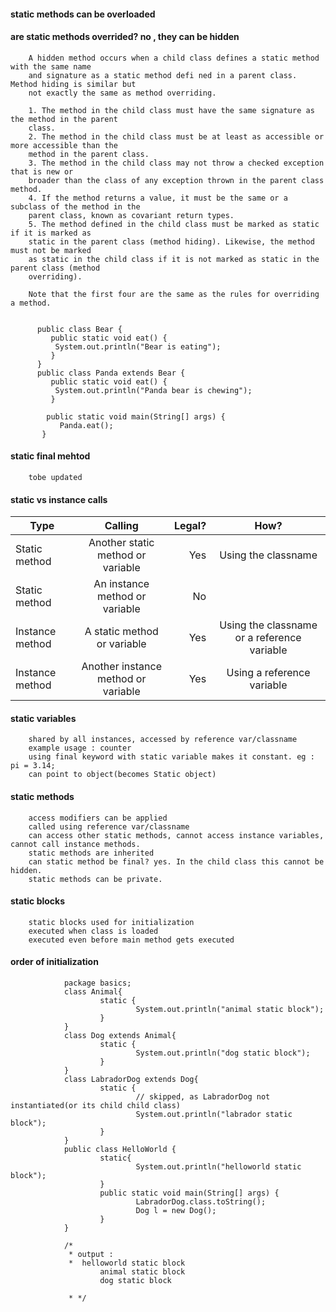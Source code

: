 

#### static methods can be overloaded

#### are static methods overrided? no , they can be hidden

        A hidden method occurs when a child class defines a static method with the same name
        and signature as a static method defi ned in a parent class. Method hiding is similar but
        not exactly the same as method overriding. 

        1. The method in the child class must have the same signature as the method in the parent
        class.
        2. The method in the child class must be at least as accessible or more accessible than the
        method in the parent class.
        3. The method in the child class may not throw a checked exception that is new or
        broader than the class of any exception thrown in the parent class method.
        4. If the method returns a value, it must be the same or a subclass of the method in the
        parent class, known as covariant return types.
        5. The method defined in the child class must be marked as static if it is marked as
        static in the parent class (method hiding). Likewise, the method must not be marked
        as static in the child class if it is not marked as static in the parent class (method
        overriding).

        Note that the first four are the same as the rules for overriding a method.


          public class Bear {
             public static void eat() {
              System.out.println("Bear is eating");
             }
          }
          public class Panda extends Bear {
             public static void eat() {
              System.out.println("Panda bear is chewing");
             }

            public static void main(String[] args) {
               Panda.eat();
           }
           
#### static final mehtod
        
        tobe updated
        
#### static vs instance calls



| Type        | Calling           | Legal?  | How? |
| ------------- |:-------------:| -----:| :---:  |
| Static method      | Another static method or variable | Yes |  Using the classname  |
| Static method      |  An instance method or variable      |   No |  |
| Instance method | A static method or variable      |    Yes |  Using the classname or a reference variable |
| Instance method |  Another instance method or variable      |    Yes |  Using a reference variable |


#### static variables
        
        shared by all instances, accessed by reference var/classname
        example usage : counter
        using final keyword with static variable makes it constant. eg : pi = 3.14;
        can point to object(becomes Static object)
        

#### static methods

        access modifiers can be applied
        called using reference var/classname
        can access other static methods, cannot access instance variables, cannot call instance methods.
        static methods are inherited
        can static method be final? yes. In the child class this cannot be hidden.
        static methods can be private.
        
        
#### static blocks

        static blocks used for initialization
        executed when class is loaded
        executed even before main method gets executed
        
#### order of initialization

                package basics;
                class Animal{
                        static {
                                System.out.println("animal static block");
                        }
                }
                class Dog extends Animal{
                        static {
                                System.out.println("dog static block");
                        }
                }
                class LabradorDog extends Dog{
                        static {
                                // skipped, as LabradorDog not instantiated(or its child child class)
                                System.out.println("labrador static block");
                        }
                }
                public class HelloWorld {
                        static{
                                System.out.println("helloworld static block");
                        }	
                        public static void main(String[] args) {
                                LabradorDog.class.toString();
                                Dog l = new Dog();
                        }
                }

                /*
                 * output : 
                 * 	helloworld static block
                        animal static block
                        dog static block

                 * */

